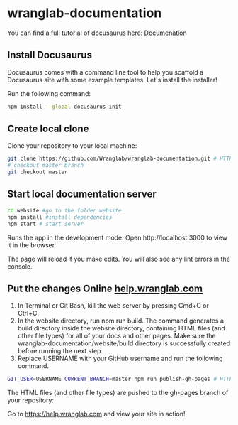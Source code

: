 # wranglab-documentation

You can find a full tutorial of docusaurus here: [Documenation](https://docusaurus.io/docs/en/tutorial-setup)

## Install Docusaurus

Docusaurus comes with a command line tool to help you scaffold a Docusaurus site with some example templates. Let's install the installer!

Run the following command:

```sh
npm install --global docusaurus-init
```

## Create local clone

Clone your repository to your local machine:

```sh
git clone https://github.com/Wranglab/wranglab-documentation.git # HTTPS
# checkout master branch
git checkout master
```

## Start local documentation server

```sh
cd website #go to the folder website
npm install #install dependencies
npm start # start server
```

Runs the app in the development mode.
Open http://localhost:3000 to view it in the browser.

The page will reload if you make edits.
You will also see any lint errors in the console.

## Put the changes Online [help.wranglab.com](https://help.wranglab.com)

1. In Terminal or Git Bash, kill the web server by pressing Cmd+C or Ctrl+C.
2. In the website directory, run npm run build. The command generates a build directory inside the website directory, 
containing HTML files (and other file types) for all of your docs and other pages. Make sure the 
wranglab-documentation/website/build directory is successfully created before running the next step.
3. Replace USERNAME with your GitHub username and run the following command.
```sh
GIT_USER=USERNAME CURRENT_BRANCH=master npm run publish-gh-pages # HTTPS
```
The HTML files (and other file types) are pushed to the gh-pages branch of your repository:

Go to https://help.wranglab.com and view your site in action!
